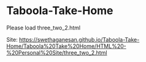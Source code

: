 # Taboola-Take-Home

Please load three_two_2.html

Site: https://swethaganesan.github.io/Taboola-Take-Home/Taboola%20Take%20Home/HTML%20-%20Personal%20Site/three_two_2.html
